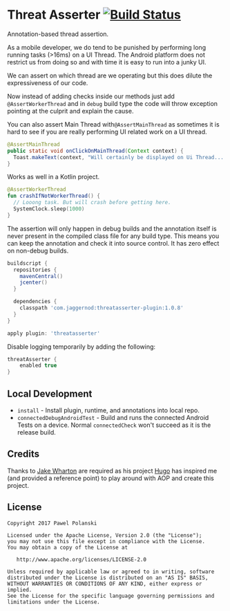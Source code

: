 # Threat Asserter [![Build Status](https://travis-ci.org/jaggernod/threatasserter.svg?branch=master)](https://travis-ci.org/jaggernod/threatasserter)

Annotation-based thread assertion.

As a mobile developer, we do tend to be punished by performing long running tasks (>16ms) on a UI Thread.
The Android platform does not restrict us from doing so and with time it is easy to run into a junky UI.

We can assert on which thread are we operating but this does dilute the expressiveness of our code.

Now instead of adding checks inside our methods just add `@AssertWorkerThread` and in `debug` build type
the code will throw exception pointing at the culprit and explain the cause.

You can also assert Main Thread with`@AssertMainThread` as sometimes it is hard to see if you are really performing 
UI related work on a UI thread. 

```java
@AssertMainThread
public static void onClickOnMainThread(Context context) {
  Toast.makeText(context, "Will certainly be displayed on Ui Thread... or die trying.", Toast.LENGTH_LONG).show();
}
```

Works as well in a Kotlin project.

```kotlin
@AssertWorkerThread
fun crashIfNotWorkerThread() {
  // Looong task. But will crash before getting here.
  SystemClock.sleep(1000)
}
```

The assertion will only happen in debug builds and the annotation itself is never present in the
compiled class file for any build type. This means you can keep the annotation and check it into
source control. It has zero effect on non-debug builds.

```groovy
buildscript {
  repositories {
    mavenCentral()
    jcenter()
  }

  dependencies {
    classpath 'com.jaggernod:threatasserter-plugin:1.0.8'
  }
}

apply plugin: 'threatasserter'
```

Disable logging temporarily by adding the following:

```groovy
threatAsserter {
    enabled true
}
```

Local Development
-----------------

 * `install` - Install plugin, runtime, and annotations into local repo.
 * `connectedDebugAndroidTest` - Build and runs the connected Android Tests on a device. Normal `connectedCheck` won't succeed as it is the release build.

Credits
-------
Thanks to [Jake Wharton](https://github.com/JakeWharton) are required as his project [Hugo](https://github.com/JakeWharton/hugo) has inspired me (and provided a reference point) to play around with AOP and create this project. 

License
--------

    Copyright 2017 Pawel Polanski

    Licensed under the Apache License, Version 2.0 (the "License");
    you may not use this file except in compliance with the License.
    You may obtain a copy of the License at

       http://www.apache.org/licenses/LICENSE-2.0

    Unless required by applicable law or agreed to in writing, software
    distributed under the License is distributed on an "AS IS" BASIS,
    WITHOUT WARRANTIES OR CONDITIONS OF ANY KIND, either express or implied.
    See the License for the specific language governing permissions and
    limitations under the License.
